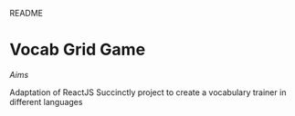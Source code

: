 README

# Vocab Grid Game

_Aims_

Adaptation of ReactJS Succinctly project to create a vocabulary trainer in different languages



